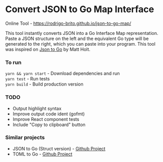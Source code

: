 # Convert JSON to Go Map Interface

Online Tool - https://rodrigo-brito.github.io/json-to-go-map/

This tool instantly converts JSON into a Go Interface Map representation. Paste a JSON structure on the left and the equivalent Go type will be generated to the right, which you can paste into your program. This tool was inspired on <a href="https://github.com/mholt/json-to-go">Json to Go</a> by Matt Holt.

### To run

`yarn && yarn start` - Download dependencies and run<br>
`yarn test` - Run tests<br>
`yarn build` - Build production version<br>


### TODO

- Output highlight syntax
- Improve output code ident (gofmt)
- Improve React component tests
- Include "Copy to clipboard" button

### Similar projects

  - JSON to Go (Struct version) - [Github Project](https://github.com/mholt/json-to-go)
  - TOML to Go - [Github Project](https://github.com/xuri/toml-to-go)
